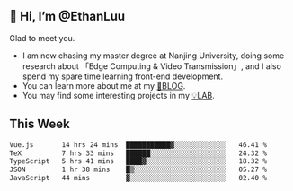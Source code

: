 ## 👋 Hi, I’m @EthanLuu

Glad to meet you.

- I am now chasing my master degree at Nanjing University, doing some research about 「Edge Computing & Video Transmission」, and I also spend my spare time learning front-end development.
- You can learn more about me at my [📝BLOG](https://blog.ethanloo.cn).
- You may find some interesting projects in my [💡LAB](https://lab.ethanloo.cn).

## This Week
<!--START_SECTION:waka-->

```txt
Vue.js       14 hrs 24 mins  ███████████▓░░░░░░░░░░░░░   46.41 %
TeX          7 hrs 33 mins   ██████░░░░░░░░░░░░░░░░░░░   24.32 %
TypeScript   5 hrs 41 mins   ████▓░░░░░░░░░░░░░░░░░░░░   18.32 %
JSON         1 hr 38 mins    █▒░░░░░░░░░░░░░░░░░░░░░░░   05.27 %
JavaScript   44 mins         ▓░░░░░░░░░░░░░░░░░░░░░░░░   02.40 %
```

<!--END_SECTION:waka-->
